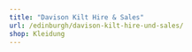 ```yaml
---
title: "Davison Kilt Hire & Sales"
url: /edinburgh/davison-kilt-hire-und-sales/
shop: Kleidung
---
```

